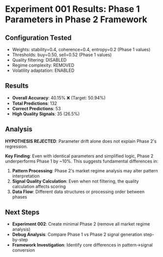 # Experiment 001 Results: Phase 1 Parameters in Phase 2 Framework

## Configuration Tested
- Weights: stability=0.4, coherence=0.4, entropy=0.2 (Phase 1 values)
- Thresholds: buy=0.50, sell=0.52 (Phase 1 values)
- Quality filtering: DISABLED
- Regime complexity: REMOVED
- Volatility adaptation: ENABLED

## Results
- **Overall Accuracy**: 40.15% ❌ (Target: 50.94%)
- **Total Predictions**: 132
- **Correct Predictions**: 53
- **High Quality Signals**: 35 (26.5%)

## Analysis
**HYPOTHESIS REJECTED**: Parameter drift alone does not explain Phase 2's regression.

**Key Finding**: Even with identical parameters and simplified logic, Phase 2 underperforms Phase 1 by ~10%. This suggests fundamental differences in:

1. **Pattern Processing**: Phase 2's market regime analysis may alter pattern interpretation
2. **Signal Quality Calculation**: Even when not filtering, the quality calculation affects scoring
3. **Data Flow**: Different data structures or processing order between phases

## Next Steps
- **Experiment 002**: Create minimal Phase 2 (remove all market regime analysis)
- **Debug Analysis**: Compare Phase 1 vs Phase 2 signal generation step-by-step
- **Framework Investigation**: Identify core differences in pattern→signal conversion
